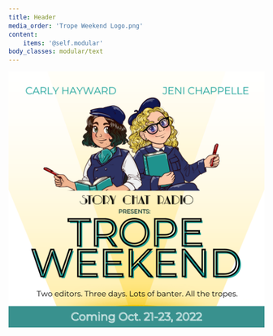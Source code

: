 ```yaml
---
title: Header
media_order: 'Trope Weekend Logo.png'
content:
    items: '@self.modular'
body_classes: modular/text
---
```


![Story Chat Radio Presents: Trope Weekend.Two editors. Three days. Lots of banter. All the tropes. Coming Oct 21-23, 2022](Trope%20Weekend%20Logo.png)